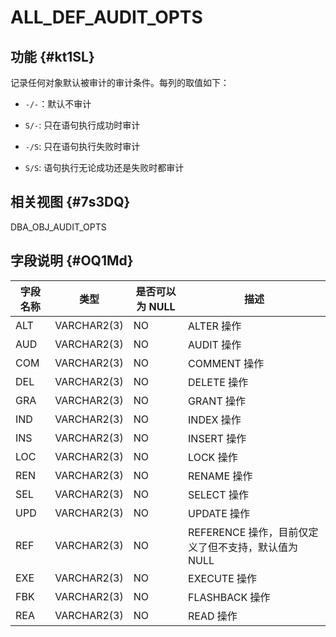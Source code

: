ALL_DEF_AUDIT_OPTS 
=======================================



功能 {#kt1SL}
-----------

记录任何对象默认被审计的审计条件。每列的取值如下：

* `-/-`：默认不审计

* `S/-`: 只在语句执行成功时审计

* `-/S`: 只在语句执行失败时审计

* `S/S`: 语句执行无论成功还是失败时都审计




相关视图 {#7s3DQ}
-------------

DBA_OBJ_AUDIT_OPTS

字段说明 {#OQ1Md}
-------------



| **字段名称** |   **类型**    | **是否可以为 NULL** |              **描述**               |
|----------|-------------|----------------|-----------------------------------|
| ALT      | VARCHAR2(3) | NO             | ALTER 操作                          |
| AUD      | VARCHAR2(3) | NO             | AUDIT 操作                          |
| COM      | VARCHAR2(3) | NO             | COMMENT 操作                        |
| DEL      | VARCHAR2(3) | NO             | DELETE 操作                         |
| GRA      | VARCHAR2(3) | NO             | GRANT 操作                          |
| IND      | VARCHAR2(3) | NO             | INDEX 操作                          |
| INS      | VARCHAR2(3) | NO             | INSERT 操作                         |
| LOC      | VARCHAR2(3) | NO             | LOCK 操作                           |
| REN      | VARCHAR2(3) | NO             | RENAME 操作                         |
| SEL      | VARCHAR2(3) | NO             | SELECT 操作                         |
| UPD      | VARCHAR2(3) | NO             | UPDATE 操作                         |
| REF      | VARCHAR2(3) | NO             | REFERENCE 操作，目前仅定义了但不支持，默认值为 NULL |
| EXE      | VARCHAR2(3) | NO             | EXECUTE 操作                        |
| FBK      | VARCHAR2(3) | NO             | FLASHBACK 操作                      |
| REA      | VARCHAR2(3) | NO             | READ 操作                           |



